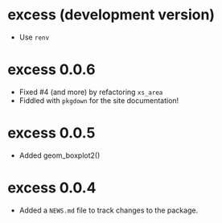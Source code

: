 # excess (development version)

* Use `renv`

# excess 0.0.6

* Fixed #4 (and more) by refactoring `xs_area`
* Fiddled with `pkgdown` for the site documentation!

# excess 0.0.5

* Added geom_boxplot2()


# excess 0.0.4

* Added a `NEWS.md` file to track changes to the package.
